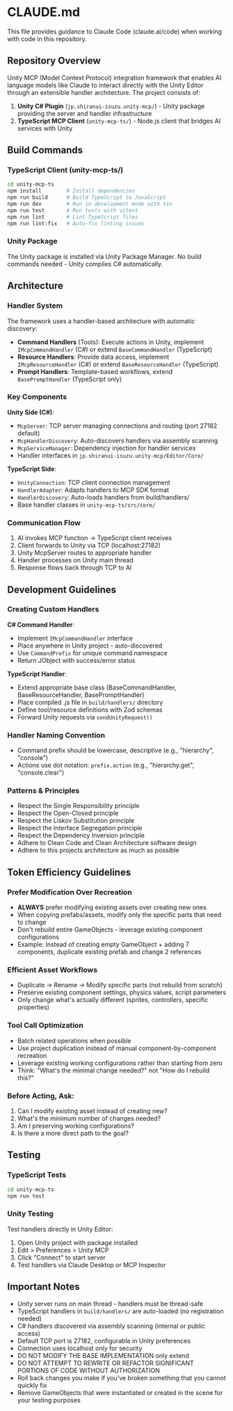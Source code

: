 # CLAUDE.md

This file provides guidance to Claude Code (claude.ai/code) when working with code in this repository.

## Repository Overview

Unity MCP (Model Context Protocol) integration framework that enables AI language models like Claude to interact directly with the Unity Editor through an extensible handler architecture. The project consists of:

1. **Unity C# Plugin** (`jp.shiranui-isuzu.unity-mcp/`) - Unity package providing the server and handler infrastructure
2. **TypeScript MCP Client** (`unity-mcp-ts/`) - Node.js client that bridges AI services with Unity

## Build Commands

### TypeScript Client (unity-mcp-ts/)
```bash
cd unity-mcp-ts
npm install        # Install dependencies
npm run build      # Build TypeScript to JavaScript
npm run dev        # Run in development mode with tsx
npm run test       # Run tests with vitest
npm run lint       # Lint TypeScript files
npm run lint:fix   # Auto-fix linting issues
```

### Unity Package
The Unity package is installed via Unity Package Manager. No build commands needed - Unity compiles C# automatically.

## Architecture

### Handler System
The framework uses a handler-based architecture with automatic discovery:

- **Command Handlers** (Tools): Execute actions in Unity, implement `IMcpCommandHandler` (C#) or extend `BaseCommandHandler` (TypeScript)
- **Resource Handlers**: Provide data access, implement `IMcpResourceHandler` (C#) or extend `BaseResourceHandler` (TypeScript)  
- **Prompt Handlers**: Template-based workflows, extend `BasePromptHandler` (TypeScript only)

### Key Components

**Unity Side (C#)**:
- `McpServer`: TCP server managing connections and routing (port 27182 default)
- `McpHandlerDiscovery`: Auto-discovers handlers via assembly scanning
- `McpServiceManager`: Dependency injection for handler services
- Handler interfaces in `jp.shiranui-isuzu.unity-mcp/Editor/Core/`

**TypeScript Side**:
- `UnityConnection`: TCP client connection management
- `HandlerAdapter`: Adapts handlers to MCP SDK format
- `HandlerDiscovery`: Auto-loads handlers from build/handlers/
- Base handler classes in `unity-mcp-ts/src/core/`

### Communication Flow
1. AI invokes MCP function → TypeScript client receives
2. Client forwards to Unity via TCP (localhost:27182)
3. Unity McpServer routes to appropriate handler
4. Handler processes on Unity main thread
5. Response flows back through TCP to AI

## Development Guidelines

### Creating Custom Handlers

**C# Command Handler**:
- Implement `IMcpCommandHandler` interface
- Place anywhere in Unity project - auto-discovered
- Use `CommandPrefix` for unique command namespace
- Return JObject with success/error status

**TypeScript Handler**:
- Extend appropriate base class (BaseCommandHandler, BaseResourceHandler, BasePromptHandler)
- Place compiled .js file in `build/handlers/` directory
- Define tool/resource definitions with Zod schemas
- Forward Unity requests via `sendUnityRequest()`

### Handler Naming Convention
- Command prefix should be lowercase, descriptive (e.g., "hierarchy", "console")
- Actions use dot notation: `prefix.action` (e.g., "hierarchy.get", "console.clear")

### Patterns & Principles
- Respect the Single Responsibility principle
- Respect the Open-Closed principle
- Respect the Liskov Substitution principle
- Respect the Interface Segregation principle
- Respect the Dependency Inversion principle
- Adhere to Clean Code and Clean Architecture software design
- Adhere to this projects architecture as much as possible

## Token Efficiency Guidelines

### Prefer Modification Over Recreation
- **ALWAYS** prefer modifying existing assets over creating new ones
- When copying prefabs/assets, modify only the specific parts that need to change
- Don't rebuild entire GameObjects - leverage existing component configurations
- Example: Instead of creating empty GameObject + adding 7 components, duplicate existing prefab and change 2 references

### Efficient Asset Workflows
- Duplicate → Rename → Modify specific parts (not rebuild from scratch)
- Preserve existing component settings, physics values, script parameters
- Only change what's actually different (sprites, controllers, specific properties)

### Tool Call Optimization  
- Batch related operations when possible
- Use project duplication instead of manual component-by-component recreation
- Leverage existing working configurations rather than starting from zero
- Think: "What's the minimal change needed?" not "How do I rebuild this?"

### Before Acting, Ask:
1. Can I modify existing asset instead of creating new?
2. What's the minimum number of changes needed?
3. Am I preserving working configurations?
4. Is there a more direct path to the goal?

## Testing

### TypeScript Tests
```bash
cd unity-mcp-ts
npm run test
```

### Unity Testing
Test handlers directly in Unity Editor:
1. Open Unity project with package installed
2. Edit > Preferences > Unity MCP
3. Click "Connect" to start server
4. Test handlers via Claude Desktop or MCP Inspector

## Important Notes

- Unity server runs on main thread - handlers must be thread-safe
- TypeScript handlers in `build/handlers/` are auto-loaded (no registration needed)
- C# handlers discovered via assembly scanning (internal or public access)
- Default TCP port is 27182, configurable in Unity preferences
- Connection uses localhost only for security
- DO NOT MODIFY THE BASE IMPLEMENTATION only extend
- DO NOT ATTEMPT TO REWRITE OR REFACTOR SIGNIFICANT PORTIONS OF CODE WITHOUT AUTHORIZATION
- Roll back changes you make if you've broken something that you cannot quickly fix
- Remove GameObjects that were instantiated or created in the scene for your testing purposes